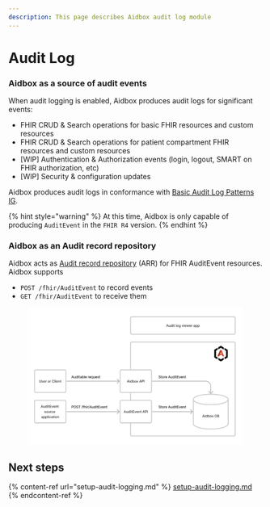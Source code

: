 ```yaml
---
description: This page describes Aidbox audit log module
---
```


# Audit Log

### Aidbox as a source of audit events

When audit logging is enabled, Aidbox produces audit logs for significant events:

* FHIR CRUD & Search operations for basic FHIR resources and custom resources
* FHIR CRUD & Search operations for patient compartment FHIR resources and custom resources
* \[WIP] Authentication & Authorization events (login, logout, SMART on FHIR authorization, etc)
* \[WIP] Security & configuration updates

Aidbox produces audit logs in conformance with [Basic Audit Log Patterns IG](https://profiles.ihe.net/ITI/BALP/).

{% hint style="warning" %}
At this time, Aidbox is only capable of producing `AuditEvent` in the `FHIR R4` version.
{% endhint %}

### Aidbox as an Audit record repository

Aidbox acts as [Audit record repository](https://profiles.ihe.net/ITI/TF/Volume1/ch-9.html#9.1.1.3) (ARR) for FHIR AuditEvent resources. Aidbox supports

* `POST /fhir/AuditEvent` to record events&#x20;
* `GET /fhir/AuditEvent` to receive them

<figure><img src="../../../.gitbook/assets/Screenshot 2023-09-07 at 13.23.08.png" alt=""><figcaption></figcaption></figure>

## Next steps

{% content-ref url="setup-audit-logging.md" %}
[setup-audit-logging.md](setup-audit-logging.md)
{% endcontent-ref %}
